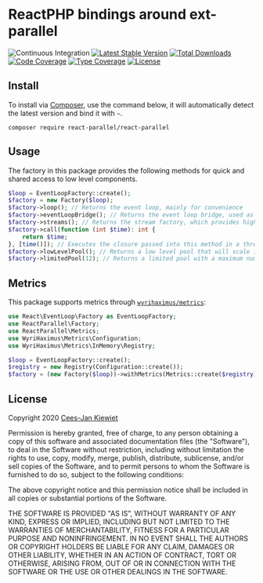 # ReactPHP bindings around ext-parallel

![Continuous Integration](https://github.com/reactphp-parallel/reactphp-parallel/workflows/Continuous%20Integration/badge.svg)
[![Latest Stable Version](https://poser.pugx.org/react-parallel/react-parallel/v/stable.png)](https://packagist.org/packages/react-parallel/react-parallel)
[![Total Downloads](https://poser.pugx.org/react-parallel/react-parallel/downloads.png)](https://packagist.org/packages/react-parallel/react-parallel)
[![Code Coverage](https://scrutinizer-ci.com/g/reactphp-parallel/reactphp-parallel/badges/coverage.png?b=master)](https://scrutinizer-ci.com/g/reactphp-parallel/reactphp-parallel/?branch=master)
[![Type Coverage](https://shepherd.dev/github/reactphp-parallel/reactphp-parallel/coverage.svg)](https://shepherd.dev/github/reactphp-parallel/reactphp-parallel)
[![License](https://poser.pugx.org/react-parallel/react-parallel/license.png)](https://packagist.org/packages/react-parallel/react-parallel)

## Install ##

To install via [Composer](http://getcomposer.org/), use the command below, it will automatically detect the latest version and bind it with `~`.

```
composer require react-parallel/react-parallel 
```

## Usage

The factory in this package provides the following methods for quick and shared access to low level components.

```php
$loop = EventLoopFactory::create();
$factory = new Factory($loop);
$factory->loop(); // Returns the event loop, mainly for convenience
$factory->eventLoopBridge(); // Returns the event loop bridge, used as a central place to translate channels and futures to observables and promises
$factory->streams(); // Returns the stream factory, which provides high level stream abstractions
$factory->call(function (int $time): int {
    return $time;
}, [time()]); // Executes the closure passed into this method in a thread and returns a promises for any results coming out of that closure
$factory->lowLevelPool(); // Returns a low level pool that will scale infinitely (as a long as you have resources enough to scale)
$factory->limitedPool(12); // Returns a limited pool with a maximum number of threads specified by you
```

## Metrics

This package supports metrics through [`wyrihaximus/metrics`](https://github.com/wyrihaximus/php-metrics):

```php
use React\EventLoop\Factory as EventLoopFactory;
use ReactParallel\Factory;
use ReactParallel\Metrics;
use WyriHaximus\Metrics\Configuration;
use WyriHaximus\Metrics\InMemory\Registry;

$loop = EventLoopFactory::create();
$registry = new Registry(Configuration::create());
$factory = (new Factory($loop))->withMetrics(Metrics::create($registry));
```

## License ##

Copyright 2020 [Cees-Jan Kiewiet](http://wyrihaximus.net/)

Permission is hereby granted, free of charge, to any person
obtaining a copy of this software and associated documentation
files (the "Software"), to deal in the Software without
restriction, including without limitation the rights to use,
copy, modify, merge, publish, distribute, sublicense, and/or sell
copies of the Software, and to permit persons to whom the
Software is furnished to do so, subject to the following
conditions:

The above copyright notice and this permission notice shall be
included in all copies or substantial portions of the Software.

THE SOFTWARE IS PROVIDED "AS IS", WITHOUT WARRANTY OF ANY KIND,
EXPRESS OR IMPLIED, INCLUDING BUT NOT LIMITED TO THE WARRANTIES
OF MERCHANTABILITY, FITNESS FOR A PARTICULAR PURPOSE AND
NONINFRINGEMENT. IN NO EVENT SHALL THE AUTHORS OR COPYRIGHT
HOLDERS BE LIABLE FOR ANY CLAIM, DAMAGES OR OTHER LIABILITY,
WHETHER IN AN ACTION OF CONTRACT, TORT OR OTHERWISE, ARISING
FROM, OUT OF OR IN CONNECTION WITH THE SOFTWARE OR THE USE OR
OTHER DEALINGS IN THE SOFTWARE.
